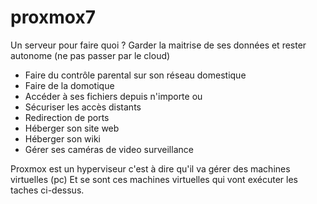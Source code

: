 # proxmox7

Un serveur pour faire quoi ?
Garder la maitrise de ses données et rester autonome
(ne pas passer par le cloud)

- Faire du contrôle parental sur son réseau domestique
- Faire de la domotique
- Accéder à ses fichiers depuis n'importe ou
- Sécuriser les accès distants
- Redirection de ports
- Héberger son site web
- Héberger son wiki
- Gérer ses caméras de video surveillance

Proxmox est un hyperviseur c'est à dire qu'il va gérer des machines virtuelles (pc)
Et se sont ces machines virtuelles qui vont exécuter les taches ci-dessus.
